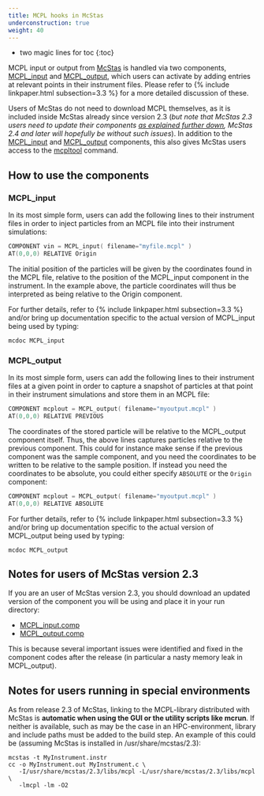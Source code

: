 ```yaml
---
title: MCPL hooks in McStas
underconstruction: true
weight: 40
---
```


- two magic lines for toc
{:toc}

MCPL input or output from [McStas](http://mcstas.org) is handled via two components, [MCPL_input](http://mcstas.org/download/components/misc/MCPL_input.html) and [MCPL_output](http://mcstas.org/download/components/misc/MCPL_output.html), which users can activate by adding entries at relevant points in their instrument files. Please refer to {% include linkpaper.html
subsection=3.3 %} for a more detailed discussion of these.

Users of McStas do not need to download MCPL themselves, as it is included
inside McStas already since version 2.3 (_but note that McStas 2.3 users need to update their components
[as explained further down](#notes-for-users-of-mcstas-version-23), McStas 2.4 and later will hopefully be without such issues_). In addition to the
[MCPL_input](http://mcstas.org/download/components/misc/MCPL_input.html) and 
[MCPL_output](http://mcstas.org/download/components/misc/MCPL_output.html) components, this also gives McStas users access to the [mcpltool](LOCAL:usage_cmdline) command.

## How to use the components

### MCPL_input

In its most simple form, users can add the following lines to their instrument files in order to inject particles from an MCPL file into their instrument simulations:

```c
COMPONENT vin = MCPL_input( filename="myfile.mcpl" )
AT(0,0,0) RELATIVE Origin
```

The initial position of the particles will be given by the coordinates found in the MCPL file, relative to the position of the MCPL_input component in the instrument. In the example above, the particle coordinates will thus be interpreted as being relative to the Origin component.

For further details, refer to {% include linkpaper.html
subsection=3.3 %} and/or bring up documentation specific to the actual version of MCPL_input being used by typing:

```shell
mcdoc MCPL_input
```

### MCPL_output

In its most simple form, users can add the following lines to their instrument files at a given point in order to capture a snapshot of particles at that point in their instrument simulations and store them in an MCPL file:


```c
COMPONENT mcplout = MCPL_output( filename="myoutput.mcpl" )
AT(0,0,0) RELATIVE PREVIOUS
```
The coordinates of the stored particle will be relative to the MCPL_output component itself. Thus, the above lines captures particles relative to the previous component. This could for instance make sense if the previous component was the sample component, and you need the coordinates to be written to be relative to the sample position. If instead you need the coordinates to be absolute, you could either specify `ABSOLUTE` or the `Origin` component:

```c
COMPONENT mcplout = MCPL_output( filename="myoutput.mcpl" )
AT(0,0,0) RELATIVE ABSOLUTE
```
For further details, refer to {% include linkpaper.html
subsection=3.3 %} and/or bring up documentation specific to the actual version of MCPL_output being used by typing:

```shell
mcdoc MCPL_output
```

## Notes for users of McStas version 2.3

If you are an user of McStas version 2.3, you should download an updated version of
the component you will be using and place it in your run directory:

* [MCPL_input.comp](https://raw.githubusercontent.com/McStasMcXtrace/McCode/18b94253d61fa91e5f4f7859f59ed7636a343ff7/mcstas-comps/misc/MCPL_input.comp)
* [MCPL_output.comp](https://github.com/McStasMcXtrace/McCode/blob/409a9f6a333f22c30074f0f015e19b16bb9f513f/mcstas-comps/misc/MCPL_output.comp)

This is because several important issues were identified and fixed in the
component codes after the release (in particular a nasty memory leak in MCPL_output).

## Notes for users running in special environments

As from release 2.3 of McStas, linking to the MCPL-library
distributed with McStas is **automatic when using the GUI or the utility
scripts like mcrun**. If neither is available, such as may be the case in an HPC-environment,
library and include paths must be added to the build step. An example of this
could be (assuming McStas is installed in /usr/share/mcstas/2.3):

```shell
mcstas -t MyInstrument.instr 
cc -o MyInstrument.out MyInstrument.c \
   -I/usr/share/mcstas/2.3/libs/mcpl -L/usr/share/mcstas/2.3/libs/mcpl \
   -lmcpl -lm -O2
```
